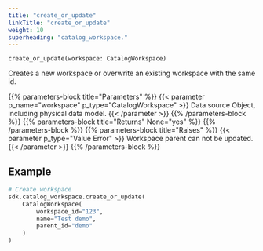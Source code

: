 ```yaml
---
title: "create_or_update"
linkTitle: "create_or_update"
weight: 10
superheading: "catalog_workspace."
---
```


``create_or_update(workspace: CatalogWorkspace)``

Creates a new workspace or overwrite an existing workspace with the same id.

{{% parameters-block title="Parameters" %}}
{{< parameter p_name="workspace" p_type="CatalogWorkspace" >}}
Data source Object, including physical data model.
{{< /parameter >}}
{{% /parameters-block %}}
{{% parameters-block title="Returns" None="yes" %}}
{{% /parameters-block %}}
{{% parameters-block title="Raises" %}}
{{< parameter p_type="Value Error" >}}
Workspace parent can not be updated.
{{< /parameter >}}
{{% /parameters-block %}}

## Example

```python
# Create workspace
sdk.catalog_workspace.create_or_update(
    CatalogWorkspace(
        workspace_id="123",
        name="Test demo",
        parent_id="demo"
    )
)
```
